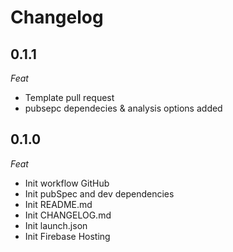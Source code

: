 # Changelog

## 0.1.1
_Feat_
- Template pull request
- pubsepc dependecies & analysis options added

## 0.1.0
_Feat_
- Init workflow GitHub
- Init pubSpec and dev dependencies
- Init README.md
- Init CHANGELOG.md
- Init launch.json
- Init Firebase Hosting